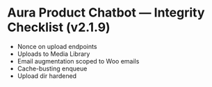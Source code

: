 # Aura Product Chatbot — Integrity Checklist (v2.1.9)
- Nonce on upload endpoints
- Uploads to Media Library
- Email augmentation scoped to Woo emails
- Cache-busting enqueue
- Upload dir hardened
